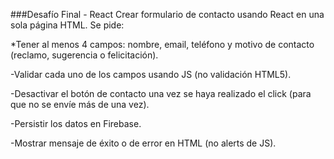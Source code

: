 ###Desafío Final - React
Crear formulario de contacto usando React en una sola página HTML. Se pide:

*Tener al menos 4 campos: nombre, email, teléfono y motivo de contacto (reclamo, sugerencia o felicitación).

-Validar cada uno de los campos usando JS (no validación HTML5).

-Desactivar el botón de contacto una vez se haya realizado el click (para que no se envíe más de una vez).

-Persistir los datos en Firebase.

-Mostrar mensaje de éxito o de error en HTML (no alerts de JS).
